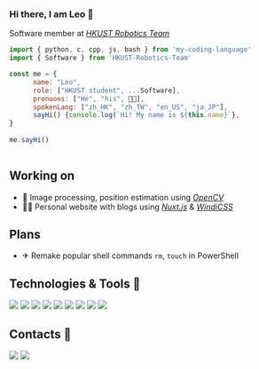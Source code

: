 ### Hi there, I am Leo 👋

Software member at [*HKUST Robotics Team*](https://github.com/HKUST-Robocon)

```js
import { python, c, cpp, js, bash } from 'my-coding-language'
import { Software } from 'HKUST-Robotics-Team'

const me = {
      name: "Leo",
      role: ["HKUST student", ...Software],
      pronuons: ["He", "his", 👨🏻],
      spokenLang: ["zh_HK", "zh_TW", "en_US", "ja_JP"],
      sayHi() {console.log(`Hi! My name is ${this.name}`},
}
      
me.sayHi()
      
```

## Working on
- 🤖 Image processing, position estimation using [*OpenCV*](https://github.com/opencv)
- 👨🏻 Personal website with blogs using [*Nuxt.js*](https://github.com/nuxt) & [*WindiCSS*](https://github.com/windicss)

## Plans
- ✈ Remake popular shell commands `rm`, `touch` in PowerShell


## Technologies & Tools 🔧

![](https://img.shields.io/badge/Ubuntu-E95420?style=flat&logo=ubuntu&logoColor=white)
![](https://img.shields.io/badge/Windows-0078D6?style=flat&logo=windows&logoColor=white)
![](https://img.shields.io/badge/VS_Code-2C2B30?style=flat&logo=visual-studio-code&logoColor=3CA5EA)
![](https://img.shields.io/badge/Python-3776AB?style=flat&logo=python&logoColor=white)
![](https://img.shields.io/badge/JavaScript-323330?style=flat&logo=javascript&logoColor=F7DF1E)
![](https://img.shields.io/badge/C-00599C?style=flat&logo=c&logoColor=white)
![](https://img.shields.io/badge/C%2B%2B-00599C?style=flat&logo=c%2B%2B&logoColor=white)
![](https://img.shields.io/badge/Shell_Script-121011?style=flat&logo=gnu-bash&logoColor=white)
![](https://img.shields.io/badge/Vue.js-35495E?flat&logo=vue.js&logoColor=4FC08D)

## Contacts 📱

[![](https://img.shields.io/badge/Gmail-D14836?style=for-the-badge&logo=gmail&logoColor=white)](mailto:leo62227@gmail.com)
[![](https://img.shields.io/badge/GitHub-100000?style=for-the-badge&logo=github&logoColor=white)](https://github.com/LeoLYW12138)

<!--
**LeoLYW12138/LeoLYW12138** is a ✨ _special_ ✨ repository because its `README.md` (this file) appears on your GitHub profile.

Here are some ideas to get you started:

- 🔭 I’m currently working on ...
- 🌱 I’m currently learning ...
- 👯 I’m looking to collaborate on ...
- 🤔 I’m looking for help with ...
- 💬 Ask me about ...
- 📫 How to reach me: ...
- 😄 Pronouns: ...
- ⚡ Fun fact: ...
-->
